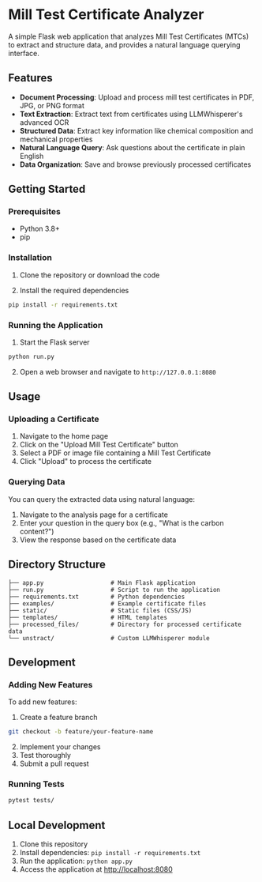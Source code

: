 # Mill Test Certificate Analyzer

A simple Flask web application that analyzes Mill Test Certificates (MTCs) to extract and structure data, and provides a natural language querying interface.

## Features

- **Document Processing**: Upload and process mill test certificates in PDF, JPG, or PNG format
- **Text Extraction**: Extract text from certificates using LLMWhisperer's advanced OCR
- **Structured Data**: Extract key information like chemical composition and mechanical properties
- **Natural Language Query**: Ask questions about the certificate in plain English
- **Data Organization**: Save and browse previously processed certificates

## Getting Started

### Prerequisites

- Python 3.8+
- pip

### Installation

1. Clone the repository or download the code

2. Install the required dependencies
```bash
pip install -r requirements.txt
```

### Running the Application

1. Start the Flask server
```bash
python run.py
```

2. Open a web browser and navigate to `http://127.0.0.1:8080`

## Usage

### Uploading a Certificate

1. Navigate to the home page
2. Click on the "Upload Mill Test Certificate" button
3. Select a PDF or image file containing a Mill Test Certificate
4. Click "Upload" to process the certificate

### Querying Data

You can query the extracted data using natural language:
1. Navigate to the analysis page for a certificate
2. Enter your question in the query box (e.g., "What is the carbon content?")
3. View the response based on the certificate data

## Directory Structure

```
├── app.py                   # Main Flask application
├── run.py                   # Script to run the application
├── requirements.txt         # Python dependencies
├── examples/                # Example certificate files
├── static/                  # Static files (CSS/JS)
├── templates/               # HTML templates
├── processed_files/         # Directory for processed certificate data
└── unstract/                # Custom LLMWhisperer module
```

## Development

### Adding New Features

To add new features:

1. Create a feature branch
```bash
git checkout -b feature/your-feature-name
```

2. Implement your changes
3. Test thoroughly
4. Submit a pull request

### Running Tests

```bash
pytest tests/
```

## Local Development

1. Clone this repository
2. Install dependencies: `pip install -r requirements.txt`
3. Run the application: `python app.py`
4. Access the application at [http://localhost:8080](http://localhost:8080) 
